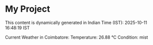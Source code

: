 # My Project

This content is dynamically generated in Indian Time (IST): 2025-10-11 16:48:19 IST


Current Weather in Coimbatore:
Temperature: 26.88 °C
Condition: mist
